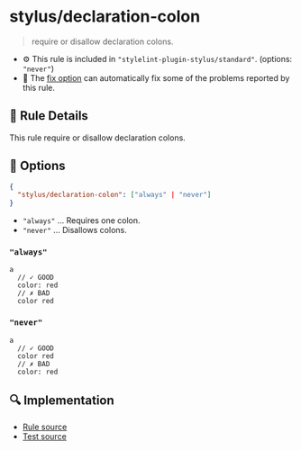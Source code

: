 # stylus/declaration-colon

> require or disallow declaration colons.

- :gear: This rule is included in `"stylelint-plugin-stylus/standard"`. (options: `"never"`)
- :wrench: The [fix option](https://stylelint.io/user-guide/usage/options#fix) can automatically fix some of the problems reported by this rule.

## :book: Rule Details

This rule require or disallow declaration colons.

## :wrench: Options

```json
{
  "stylus/declaration-colon": ["always" | "never"]
}
```

- `"always"` ... Requires one colon.
- `"never"` ... Disallows colons.

### `"always"`

```styl
a
  // ✓ GOOD
  color: red
  // ✗ BAD
  color red
```

### `"never"`

```styl
a
  // ✓ GOOD
  color red
  // ✗ BAD
  color: red
```

## :mag: Implementation

- [Rule source](https://github.com/ota-meshi/stylelint-plugin-stylus/blob/master/lib/rules/declaration-colon.js)
- [Test source](https://github.com/ota-meshi/stylelint-plugin-stylus/blob/master/tests/lib/rules/declaration-colon.js)
